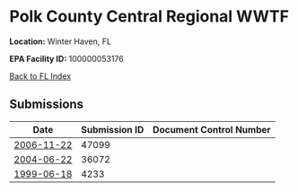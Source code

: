 # Polk County Central Regional WWTF

**Location:** Winter Haven, FL

**EPA Facility ID:** 100000053176

[Back to FL Index](../../index.md)

## Submissions

| Date | Submission ID | Document Control Number |
|------|--------------|-------------------------|
| [2006-11-22](submissions/47099.md) | 47099 |  |
| [2004-06-22](submissions/36072.md) | 36072 |  |
| [1999-06-18](submissions/4233.md) | 4233 |  |
